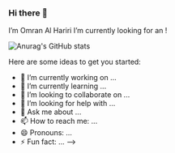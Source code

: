 ### Hi there 👋

I’m Omran Al Hariri I’m currently looking for an !

![Anurag's GitHub stats](https://github-readme-stats.vercel.app/api?username=anuraghazra&show_icons=true&theme=radical)



Here are some ideas to get you started:

- 🔭 I’m currently working on ...
- 🌱 I’m currently learning ...
- 👯 I’m looking to collaborate on ...
- 🤔 I’m looking for help with ...
- 💬 Ask me about ...
- 📫 How to reach me: ...
- 😄 Pronouns: ...
- ⚡ Fun fact: ...
-->
